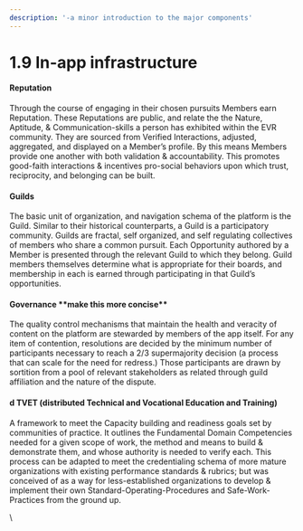 ```yaml
---
description: '-a minor introduction to the major components'
---
```


# 1.9 In-app infrastructure

#### Reputation

Through the course of engaging in their chosen pursuits Members earn Reputation. These Reputations are public, and relate the the Nature, Aptitude, & Communication-skills a person has exhibited within the EVR community. They are sourced from Verified Interactions, adjusted, aggregated, and displayed on a Member’s profile. By this means Members provide one another with both validation & accountability. This promotes good-faith interactions & incentives pro-social behaviors upon which trust, reciprocity, and belonging can be built.

#### Guilds

The basic unit of organization, and navigation schema of the platform is the Guild.  Similar to their historical counterparts, a Guild is a participatory community. Guilds are fractal, self organized, and self regulating collectives of members who share a common pursuit. Each Opportunity authored by a Member is presented through the relevant Guild to which they belong. Guild members themselves determine what is appropriate for their boards, and membership in each is earned through participating in that Guild’s opportunities.&#x20;

#### Governance \*\*make this more concise\*\*

The quality control mechanisms that maintain the health and veracity of content on the platform are stewarded by members of the app itself. For any item of contention, resolutions are decided by the minimum number of participants necessary to reach a 2/3 supermajority decision (a process that can scale for the need for redress.) Those participants are drawn by sortition from a pool of relevant stakeholders as related through guild affiliation and the nature of the dispute.&#x20;

#### d TVET (distributed Technical and Vocational Education and Training)

A framework to meet the Capacity building and readiness goals set by communities of practice. It outlines the Fundamental Domain Competencies needed for a given scope of work, the method and means to build & demonstrate them, and whose authority is needed to verify each. This process can be adapted to meet the credentialing schema of more mature organizations with existing performance standards & rubrics; but was conceived of as a way for less-established organizations to develop & implement their own Standard-Operating-Procedures and Safe-Work-Practices from the ground up.

\
